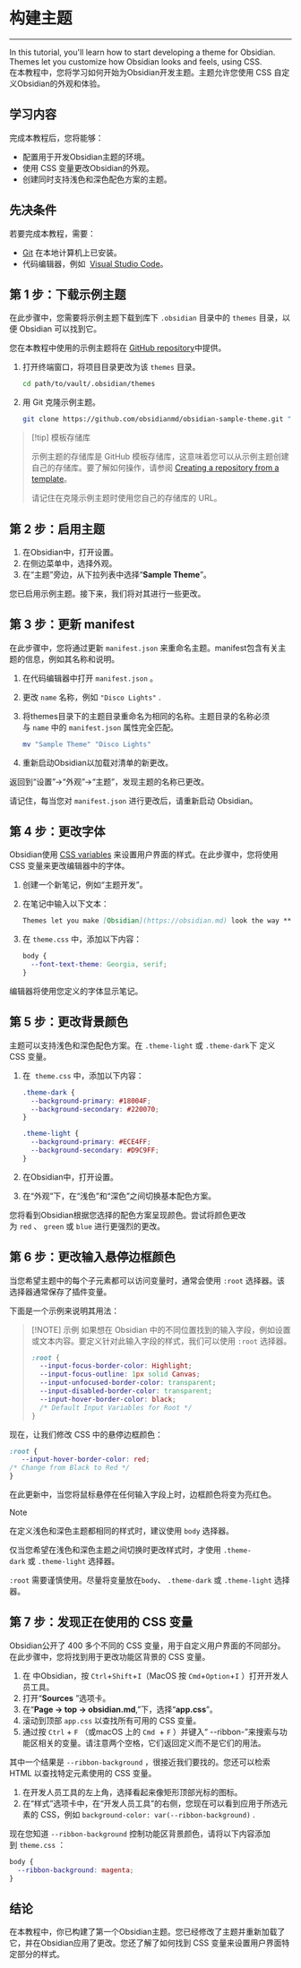 <!--
 * @Author: Raistlind johnd0712@gmail.com
 * @Date: 2024-01-18 10:18:00
 * @LastEditors: Raistlind
 * @LastEditTime: 2024-01-18 10:18:00
 * @Description: 
-->

# 构建主题
---
In this tutorial, you'll learn how to start developing a theme for Obsidian. Themes let you customize how Obsidian looks and feels, using CSS.  
在本教程中，您将学习如何开始为Obsidian开发主题。主题允许您使用 CSS 自定义Obsidian的外观和体验。

## 学习内容

完成本教程后，您将能够：

- 配置用于开发Obsidian主题的环境。
- 使用 CSS 变量更改Obsidian的外观。
- 创建同时支持浅色和深色配色方案的主题。

## 先决条件

若要完成本教程，需要：

- [Git](https://git-scm.com/) 在本地计算机上已安装。
- 代码编辑器，例如  [Visual Studio Code](https://code.visualstudio.com/)。

## 第 1 步：下载示例主题

在此步骤中，您需要将示例主题下载到库下 `.obsidian` 目录中的 `themes` 目录，以便 Obsidian 可以找到它。

您在本教程中使用的示例主题将在 [GitHub repository](https://github.com/obsidianmd/obsidian-sample-theme)中提供。

1. 打开终端窗口，将项目目录更改为该 `themes` 目录。
    
    ```bash
    cd path/to/vault/.obsidian/themes
    ```
    
2. 用 Git 克隆示例主题。
    
    ```bash
    git clone https://github.com/obsidianmd/obsidian-sample-theme.git "Sample Theme"
    ```
    

> [!tip] 模板存储库
> 
> 示例主题的存储库是 GitHub 模板存储库，这意味着您可以从示例主题创建自己的存储库。要了解如何操作，请参阅 [Creating a repository from a template](https://docs.github.com/en/repositories/creating-and-managing-repositories/creating-a-repository-from-a-template#creating-a-repository-from-a-template)。
> 
> 请记住在克隆示例主题时使用您自己的存储库的 URL。

## 第 2 步：启用主题

1. 在Obsidian中，打开设置。
2. 在侧边菜单中，选择外观。
3. 在“主题”旁边，从下拉列表中选择“**Sample Theme**”。

您已启用示例主题。接下来，我们将对其进行一些更改。

## 第 3 步：更新 manifest  

在此步骤中，您将通过更新 `manifest.json` 来重命名主题。manifest包含有关主题的信息，例如其名称和说明。

1. 在代码编辑器中打开 `manifest.json` 。
    
2. 更改 `name` 名称，例如 `"Disco Lights"` .
    
3. 将themes目录下的主题目录重命名为相同的名称。主题目录的名称必须与 `name` 中的 `manifest.json` 属性完全匹配。
    
    ```bash
    mv "Sample Theme" "Disco Lights"
    ```
    
4. 重新启动Obsidian以加载对清单的新更改。
    

返回到“设置”→“外观”→“主题”，发现主题的名称已更改。

请记住，每当您对 `manifest.json` 进行更改后，请重新启动 Obsidian。

## 第 4 步：更改字体

Obsidian使用 [CSS variables](https://developer.mozilla.org/en-US/docs/Web/CSS/Using_CSS_custom_properties) 来设置用户界面的样式。在此步骤中，您将使用 CSS 变量来更改编辑器中的字体。

1. 创建一个新笔记，例如“主题开发”。
    
2. 在笔记中输入以下文本：
    
    ```md
    Themes let you make [Obsidian](https://obsidian.md) look the way **you** want it.
    ```
    
3. 在 `theme.css` 中，添加以下内容：
    
    ```css
    body {
      --font-text-theme: Georgia, serif;
    }
    ```
    

编辑器将使用您定义的字体显示笔记。

## 第 5 步：更改背景颜色

主题可以支持浅色和深色配色方案。在 `.theme-light` 或 `.theme-dark`下 定义 CSS 变量。

1. 在  `theme.css` 中，添加以下内容：
    
    ```css
    .theme-dark {
      --background-primary: #18004F;
      --background-secondary: #220070;
    }
    
    .theme-light {
      --background-primary: #ECE4FF;
      --background-secondary: #D9C9FF;
    }
    ```
    
2. 在Obsidian中，打开设置。
    
3. 在“外观”下，在“浅色”和“深色”之间切换基本配色方案。
    
您将看到Obsidian根据您选择的配色方案呈现颜色。尝试将颜色更改为 `red` 、 `green` 或 `blue` 进行更强烈的更改。

## 第 6 步：更改输入悬停边框颜色

当您希望主题中的每个子元素都可以访问变量时，通常会使用 `:root` 选择器。该选择器通常保存了插件变量。

下面是一个示例来说明其用法：


> [!NOTE] 示例
> 如果想在 Obsidian 中的不同位置找到的输入字段，例如设置或文本内容。要定义针对此输入字段的样式，我们可以使用 `:root` 选择器。
> 
> ```css
> :root {
>   --input-focus-border-color: Highlight;
>   --input-focus-outline: 1px solid Canvas;
>   --input-unfocused-border-color: transparent;
>   --input-disabled-border-color: transparent;
>   --input-hover-border-color: black;
>   /* Default Input Variables for Root */
> }
> ```
> 

现在，让我们修改 CSS 中的悬停边框颜色：

```css
:root {
   --input-hover-border-color: red;
/* Change from Black to Red */
}
```

在此更新中，当您将鼠标悬停在任何输入字段上时，边框颜色将变为亮红色。


> [!NOTE] 
> 
> 在定义浅色和深色主题都相同的样式时，建议使用 `body` 选择器。
> 
> 仅当您希望在浅色和深色主题之间切换时更改样式时，才使用 `.theme-dark` 或 `.theme-light` 选择器。
> 
> `:root` 需要谨慎使用。尽量将变量放在`body`、 `.theme-dark` 或 `.theme-light` 选择器。

## 第 7 步：发现正在使用的 CSS 变量

Obsidian公开了 400 多个不同的 CSS 变量，用于自定义用户界面的不同部分。在此步骤中，您将找到用于更改功能区背景的 CSS 变量。

1. 在 中Obsidian，按 `Ctrl`+`Shift`+`I`（MacOS 按 `Cmd`+`Option`+`I` ）打开开发人员工具。
2. 打开“**Sources** ”选项卡。
3. 在“**Page → top → obsidian.md**,”下，选择“**app.css**”。
4. 滚动到顶部 `app.css` 以查找所有可用的 CSS 变量。
5. 通过按 `Ctrl` + `F` （或macOS 上的 `Cmd`  + `F` ）并键入“ --ribbon-”来搜索与功能区相关的变量。请注意两个空格，它们返回定义而不是它们的用法。

其中一个结果是 `--ribbon-background` ，很接近我们要找的。您还可以检索 HTML 以查找特定元素使用的 CSS 变量。

1. 在开发人员工具的左上角，选择看起来像矩形顶部光标的图标。
2. 在“样式”选项卡中，在“开发人员工具”的右侧，您现在可以看到应用于所选元素的 CSS，例如 `background-color: var(--ribbon-background)` .

现在您知道 `--ribbon-background` 控制功能区背景颜色，请将以下内容添加到 `theme.css` ：

```css
body {
  --ribbon-background: magenta;
}
```

## 结论

在本教程中，你已构建了第一个Obsidian主题。您已经修改了主题并重新加载了它，并在Obsidian应用了更改。您还了解了如何找到 CSS 变量来设置用户界面特定部分的样式。